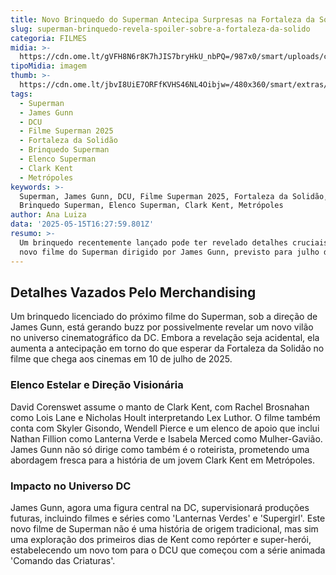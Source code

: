 ```yaml
---
title: Novo Brinquedo do Superman Antecipa Surpresas na Fortaleza da Solidão
slug: superman-brinquedo-revela-spoiler-sobre-a-fortaleza-da-solido
categoria: FILMES
midia: >-
  https://cdn.ome.lt/gVFH8N6r8K7hJIS7bryHkU_nbPQ=/987x0/smart/uploads/conteudo/fotos/OMELETE_CAPA_-_2025-05-15T123132.590.png
tipoMidia: imagem
thumb: >-
  https://cdn.ome.lt/jbvI8UiE7ORFfKVHS46NL4Oibjw=/480x360/smart/extras/conteudos/omelete_THUMB_-_2025-05-15T123118.606.png
tags:
  - Superman
  - James Gunn
  - DCU
  - Filme Superman 2025
  - Fortaleza da Solidão
  - Brinquedo Superman
  - Elenco Superman
  - Clark Kent
  - Metrópoles
keywords: >-
  Superman, James Gunn, DCU, Filme Superman 2025, Fortaleza da Solidão,
  Brinquedo Superman, Elenco Superman, Clark Kent, Metrópoles
author: Ana Luiza
data: '2025-05-15T16:27:59.801Z'
resumo: >-
  Um brinquedo recentemente lançado pode ter revelado detalhes cruciais sobre o
  novo filme do Superman dirigido por James Gunn, previsto para julho de 2025.
---
```


## Detalhes Vazados Pelo Merchandising

<blockquote class="twitter-tweet"><a href="https://twitter.com/user/status/1922807752801255588"></a></blockquote>

Um brinquedo licenciado do próximo filme do Superman, sob a direção de James Gunn, está gerando buzz por possivelmente revelar um novo vilão no universo cinematográfico da DC. Embora a revelação seja acidental, ela aumenta a antecipação em torno do que esperar da Fortaleza da Solidão no filme que chega aos cinemas em 10 de julho de 2025.

### Elenco Estelar e Direção Visionária

David Corenswet assume o manto de Clark Kent, com Rachel Brosnahan como Lois Lane e Nicholas Hoult interpretando Lex Luthor. O filme também conta com Skyler Gisondo, Wendell Pierce e um elenco de apoio que inclui Nathan Fillion como Lanterna Verde e Isabela Merced como Mulher-Gavião. James Gunn não só dirige como também é o roteirista, prometendo uma abordagem fresca para a história de um jovem Clark Kent em Metrópoles.

### Impacto no Universo DC

James Gunn, agora uma figura central na DC, supervisionará produções futuras, incluindo filmes e séries como 'Lanternas Verdes' e 'Supergirl'. Este novo filme de Superman não é uma história de origem tradicional, mas sim uma exploração dos primeiros dias de Kent como repórter e super-herói, estabelecendo um novo tom para o DCU que começou com a série animada 'Comando das Criaturas'.
